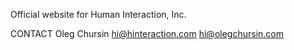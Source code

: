Official website for Human Interaction, Inc.

CONTACT
Oleg Chursin
hi@hinteraction.com
hi@olegchursin.com